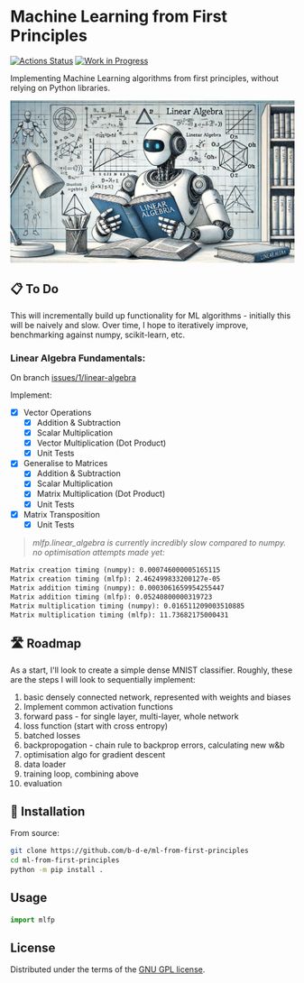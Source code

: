 # Machine Learning from First Principles

[![Actions Status](https://github.com/b-d-e/ml-from-first-principles/workflows/CI/badge.svg)](https://github.com/b-d-e/ml-from-first-principles/actions) [![Work in Progress](https://img.shields.io/badge/status-work%20in%20progress-orange.svg)](https://github.com/b-d-e/ml-from-first-principles)

<!-- [![PyPI version][pypi-version]][pypi-link]
[![PyPI platforms][pypi-platforms]][pypi-link] -->


Implementing Machine Learning algorithms from first principles, without relying on Python libraries.

![Alt](misc/banner.jpeg "A robot learning Linear Algebra, generated by DALLE.")

## 📋 To Do

This will incrementally build up functionality for ML algorithms - initially this will be naively and slow. Over time, I hope to iteratively improve, benchmarking against numpy, scikit-learn, etc.

### Linear Algebra Fundamentals:
On branch [issues/1/linear-algebra](https://github.com/b-d-e/ml-from-first-principles/tree/issues/1/linear-algebra)

Implement:

- [x] Vector Operations
    - [x] Addition & Subtraction
    - [x] Scalar Multiplication
    - [x] Vector Multiplication (Dot Product)
    - [x] Unit Tests
- [x] Generalise to Matrices
    - [x] Addition & Subtraction
    - [x] Scalar Multiplication
    - [x] Matrix Multiplication (Dot Product)
    - [x] Unit Tests
- [x] Matrix Transposition
    - [x] Unit Tests

> _mlfp.linear_algebra is currently *incredibly* slow compared to numpy. no optimisation attempts made yet:_
```
Matrix creation timing (numpy): 0.000746000005165115
Matrix creation timing (mlfp): 2.462499833200127e-05
Matrix addition timing (numpy): 0.0003061659954255447
Matrix addition timing (mlfp): 0.05240800000319723
Matrix multiplication timing (numpy): 0.016511209003510885
Matrix multiplication timing (mlfp): 11.73682175000431
```

## 🛣️ Roadmap

As a start, I'll look to create a simple dense MNIST classifier. Roughly, these are the steps I will look to sequentially implement:
1. basic densely connected network, represented with weights and biases
2. Implement common activation functions
3. forward pass - for single layer, multi-layer, whole network
4. loss function (start with cross entropy)
5. batched losses
6. backpropogation - chain rule to backprop errors, calculating new w&b
7. optimisation algo for gradient descent
8. data loader
10. training loop, combining above
11. evaluation

## 🔧 Installation

<!-- ```bash
python -m pip install .
``` -->

From source:
```bash
git clone https://github.com/b-d-e/ml-from-first-principles
cd ml-from-first-principles
python -m pip install .
```

## Usage
```python
import mlfp
```

<!-- ## Contributing

See [CONTRIBUTING.md](CONTRIBUTING.md) for instructions on how to contribute. -->

## License

Distributed under the terms of the [GNU GPL license](LICENSE).


<!-- prettier-ignore-start -->
[actions-badge]:            https://github.com/b-d-e/ml-from-first-principles/workflows/CI/badge.svg
[actions-link]:             https://github.com/b-d-e/ml-from-first-principles/actions
<!-- [pypi-link]:                https://pypi.org/project/Machine Learning from First Principles/
[pypi-platforms]:           https://img.shields.io/pypi/pyversions/Machine Learning from First Principles
[pypi-version]:             https://img.shields.io/pypi/v/Machine Learning from First Principles -->
<!-- prettier-ignore-end -->
